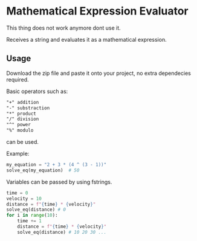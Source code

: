 # Mathematical Expression Evaluator
This thing does not work anymore dont use it.



Receives a string and evaluates it as a mathematical expression.

## Usage

Download the zip file and paste it onto your project, no extra dependecies required.

Basic operators such as:

```txt
"+" addition
"-" substraction
"*" product
"/" division
"^" power
"%" modulo
```

can be used.

Example:

```python
my_equation = "2 + 3 * (4 ^ (3 - 1))"
solve_eq(my_equation)  # 50
```

Variables can be passed by using fstrings.

```python
time = 0
velocity = 10
distance = f"{time} * {velocity}"
solve_eq(distance) # 0
for i in range(10):
    time += 1
    distance = f"{time} * {velocity}"
    solve_eq(distance) # 10 20 30 ...
```
